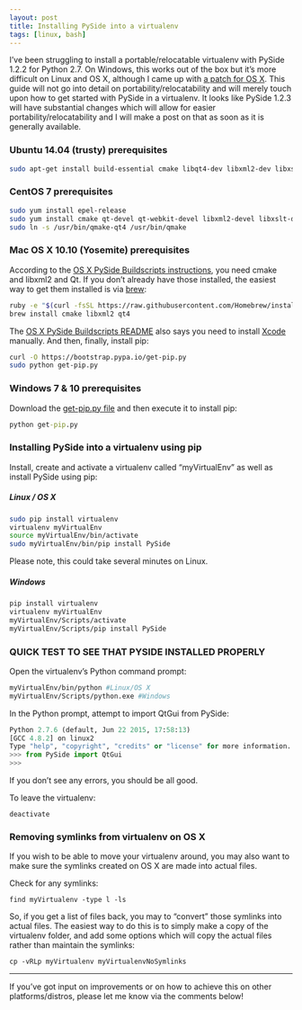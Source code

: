```yaml
---
layout: post
title: Installing PySide into a virtualenv
tags: [linux, bash]
---
```


I’ve been struggling to install a portable/relocatable virtualenv with PySide 1.2.2 for Python 2.7. On Windows, this works out of the box but it’s more difficult on Linux and OS X, although I came up with [a patch for OS X](https://github.com/PySide/PySide/issues/129#issuecomment-145138706). This guide will not go into detail on portability/relocatability and will merely touch upon how to get started with PySide in a virtualenv. It looks like PySide 1.2.3 will have substantial changes which will allow for easier portability/relocatability and I will make a post on that as soon as it is generally available.

<!--more-->

### Ubuntu 14.04 (trusty) prerequisites

```bash
sudo apt-get install build-essential cmake libqt4-dev libxml2-dev libxslt1-dev python-dev qtmobility-dev python-pip
```


### CentOS 7 prerequisites

```bash
sudo yum install epel-release
sudo yum install cmake qt-devel qt-webkit-devel libxml2-devel libxslt-devel python-devel rpmdevtools gcc gcc-c++ make python-pip
sudo ln -s /usr/bin/qmake-qt4 /usr/bin/qmake
```


### Mac OS X 10.10 (Yosemite) prerequisites

According to the [OS X PySide Buildscripts instructions](https://github.com/PySide/BuildScripts/blob/master/dependencies.osx.sh), you need cmake and libxml2 and Qt. If you don’t already have those installed, the easiest way to get them installed is via [brew](http://brew.sh):


```bash
ruby -e "$(curl -fsSL https://raw.githubusercontent.com/Homebrew/install/master/install)"
brew install cmake libxml2 qt4
```

The [OS X PySide Buildscripts README](https://github.com/PySide/BuildScripts/blob/master/README) also says you need to install [Xcode](https://developer.apple.com/tools/xcode/) manually. And then, finally, install pip:

```bash
curl -O https://bootstrap.pypa.io/get-pip.py
sudo python get-pip.py
```


### Windows 7 & 10 prerequisites

Download the [get-pip.py file](https://bootstrap.pypa.io/get-pip.py) and then execute it to install pip:

```bat
python get-pip.py
```

### Installing PySide into a virtualenv using pip

Install, create and activate a virtualenv called “myVirtualEnv” as well as install PySide using pip:

##### Linux / OS X

```bash
sudo pip install virtualenv
virtualenv myVirtualEnv
source myVirtualEnv/bin/activate
sudo myVirtualEnv/bin/pip install PySide
```

Please note, this could take several minutes on Linux.

##### Windows

```bat
pip install virtualenv
virtualenv myVirtualEnv
myVirtualEnv/Scripts/activate
myVirtualEnv/Scripts/pip install PySide
```

### QUICK TEST TO SEE THAT PYSIDE INSTALLED PROPERLY

Open the virtualenv’s Python command prompt:

```bash
myVirtualEnv/bin/python #Linux/OS X
myVirtualEnv/Scripts/python.exe #Windows
```

In the Python prompt, attempt to import QtGui from PySide:

```python
Python 2.7.6 (default, Jun 22 2015, 17:58:13)
[GCC 4.8.2] on linux2
Type "help", "copyright", "credits" or "license" for more information.
>>> from PySide import QtGui
>>>
```

If you don’t see any errors, you should be all good.

To leave the virtualenv:

    deactivate

### Removing symlinks from virtualenv on OS X

If you wish to be able to move your virtualenv around, you may also want to make sure the symlinks created on OS X are made into actual files.

Check for any symlinks:

    find myVirtualenv -type l -ls

So, if you get a list of files back, you may to “convert” those symlinks into actual files. The easiest way to do this is to simply make a copy of the virtualenv folder, and add some options which will copy the actual files rather than maintain the symlinks:

    cp -vRLp myVirtualenv myVirtualenvNoSymlinks

___

If you’ve got input on improvements or on how to achieve this on other platforms/distros, please let me know via the comments below!
